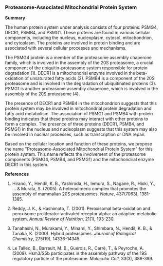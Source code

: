 ### Proteasome-Associated Mitochondrial Protein System

**Summary**

The human protein system under analysis consists of four proteins: PSMG4, DECR1, PSMB4, and PSMG1. These proteins are found in various cellular components, including the nucleus, nucleoplasm, cytosol, mitochondrion, and cytoplasm. The proteins are involved in protein binding and are associated with several cellular processes and mechanisms.

The PSMG4 protein is a member of the proteasome assembly chaperone family, which is involved in the assembly of the 20S proteasome, a crucial component of the ubiquitin-proteasome system responsible for protein degradation (1). DECR1 is a mitochondrial enzyme involved in the beta-oxidation of unsaturated fatty acids (2). PSMB4 is a component of the 20S proteasome and is involved in the degradation of ubiquitinated proteins (3). PSMG1 is another proteasome assembly chaperone, which is involved in the assembly of the 20S proteasome (4).

The presence of DECR1 and PSMB4 in the mitochondrion suggests that this protein system may be involved in mitochondrial protein degradation and fatty acid metabolism. The association of PSMG1 and PSMB4 with protein binding indicates that these proteins may interact with other proteins to form a complex. The presence of three proteins (DECR1, PSMB4, and PSMG1) in the nucleus and nucleoplasm suggests that this system may also be involved in nuclear processes, such as transcription or DNA repair.

Based on the cellular location and function of these proteins, we propose the name "Proteasome-Associated Mitochondrial Protein System" for this protein system. This name reflects the involvement of the proteasome components (PSMG4, PSMB4, and PSMG1) and the mitochondrial enzyme DECR1 in this system.

**References**

1. Hirano, Y., Hendil, K. B., Yashiroda, H., Iemura, S., Nagane, R., Hioki, Y., ... & Murata, S. (2005). A heterodimeric complex that promotes the assembly of mammalian 20S proteasomes. *Nature*, 437(7063), 1381-1385.

2. Reddy, J. K., & Hashimoto, T. (2001). Peroxisomal beta-oxidation and peroxisome proliferator-activated receptor alpha: an adaptive metabolic system. *Annual Review of Nutrition*, 21(1), 193-230.

3. Tanahashi, N., Murakami, Y., Minami, Y., Shimbara, N., Hendil, K. B., & Tanaka, K. (2000). Hybrid proteasomes. *Journal of Biological Chemistry*, 275(19), 14336-14345.

4. Le Tallec, B., Barrault, M. B., Guérois, R., Carré, T., & Peyroche, A. (2009). Hsm3/S5b participates in the assembly pathway of the 19S regulatory particle of the proteasome. *Molecular Cell*, 33(3), 389-399.